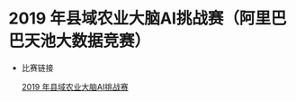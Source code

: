 
# 2019 年县域农业大脑AI挑战赛（阿里巴巴天池大数据竞赛）


- 比赛链接

  [2019 年县域农业大脑AI挑战赛](https://tianchi.aliyun.com/competition/entrance/231717/introduction)
